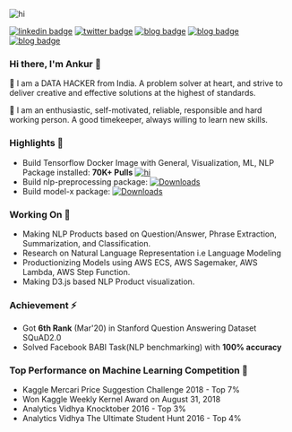 ![hi](https://raw.githubusercontent.com/Ankur3107/me/master/images/menu/resume_btn.jpg)

[![linkedin badge](https://img.shields.io/badge/linkedin-ankur310794-0077b5?style=flat-square&logo=linkedin)](https://www.linkedin.com/in/ankur310794/)
[![twitter badge](https://img.shields.io/badge/twitter-@ankur310794-1da1f2?style=flat-square&logo=twitter)](https://twitter.com/ankur310794)
[![blog badge](https://img.shields.io/badge/blog-ankur.github.io-1f425f?style=flat-square)](https://ankur3107.github.io/)
[![blog badge](https://img.shields.io/badge/personalwebsite-ankur.github.io/me-1f425f?style=flat-square)](https://ankur3107.github.io/me)
[![blog badge](https://img.shields.io/badge/stackoverflow-ankur310794-1f425f?style=flat-square)](https://stackoverflow.com/users/4751214/ankur-singh)

### Hi there, I'm Ankur 👋

💖 I am a DATA HACKER from India. A problem solver at heart, and strive to deliver creative and effective solutions at the highest of standards.

🌟 I am an enthusiastic, self-motivated, reliable, responsible and hard working person. A good timekeeper, always willing to learn new skills.

### Highlights 🙌

- Build Tensorflow Docker Image with General, Visualization, ML, NLP Package installed: **70K+ Pulls** [![hi](https://img.icons8.com/color/20/000000/docker.png)](https://hub.docker.com/r/ankur310794/tensorflow)
- Build nlp-preprocessing package: [![Downloads](https://pepy.tech/badge/nlp-preprocessing)](https://pypi.org/project/nlp-preprocessing/)
- Build model-x package: [![Downloads](https://pepy.tech/badge/model-X)](https://pypi.org/project/model-X/)

### Working On 🔭

- Making NLP Products based on Question/Answer, Phrase Extraction, Summarization, and Classification.
- Research on Natural Language Representation i.e Language Modeling
- Productionizing Models using AWS ECS, AWS Sagemaker, AWS Lambda, AWS Step Function.
- Making D3.js based NLP Product visualization.

### Achievement ⚡

- Got **6th Rank** (Mar'20) in Stanford Question Answering Dataset SQuAD2.0
- Solved Facebook BABI Task(NLP benchmarking) with **100% accuracy**

### Top Performance on Machine Learning Competition 🚀

- Kaggle Mercari Price Suggestion Challenge 2018 - Top 7%
- Won Kaggle Weekly Kernel Award on August 31, 2018
- Analytics Vidhya Knocktober 2016 - Top 3%
- Analytics Vidhya The Ultimate Student Hunt 2016 - Top 4%


